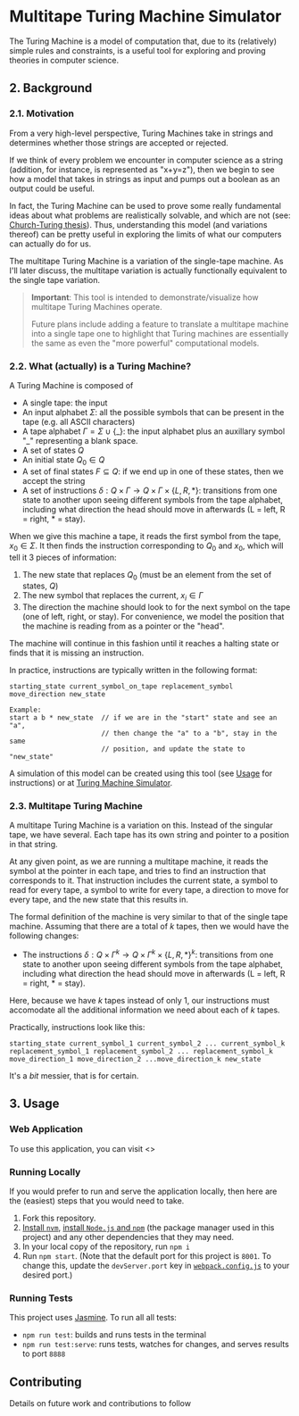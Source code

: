 # Multitape Turing Machine Simulator

The Turing Machine is a model of computation that, due to its (relatively) simple rules and constraints, is a useful tool for exploring and proving theories in computer science.

##  2. <a name='Background'></a>Background

###  2.1. <a name='Motivation'></a>Motivation

From a very high-level perspective, Turing Machines take in strings and determines whether those strings are accepted or rejected. 

If we think of every problem we encounter in computer science as a string (addition, for instance, is represented as "x+y=z"), then we begin to see how a model that takes in strings as input and pumps out a boolean as an output could be useful.

In fact, the Turing Machine can be used to prove some really fundamental ideas about what problems are realistically solvable, and which are not (see: [Church-Turing thesis](https://en.wikipedia.org/wiki/Church%E2%80%93Turing_thesis)). Thus, understanding this model (and variations thereof) can be pretty useful in exploring the limits of what our computers can actually do for us. 

The multitape Turing Machine is a variation of the single-tape machine. As I'll later discuss, the multitape variation is actually functionally equivalent to the single tape variation. 

> __Important__: This tool is intended to demonstrate/visualize how multitape Turing Machines operate.
> 
> Future plans include adding a feature to translate a multitape machine into a single tape one to highlight that Turing machines are essentially the same as even the "more powerful" computational models.

###  2.2. <a name='WhatactuallyisaTuringMachine'></a>What (actually) is a Turing Machine?

A Turing Machine is composed of 
- A single tape: the input
- An input alphabet $\Sigma$: all the possible symbols that can be present in the tape (e.g. all ASCII characters)
- A tape alphabet $`\Gamma = \Sigma \cup \{ \_ \}`$: the input alphabet plus an auxillary symbol "_" representing a blank space.
- A set of states $Q$
- An initial state $Q_0 \in Q$
- A set of final states $F \subseteq Q$: if we end up in one of these states, then we accept the string
- A set of instructions $\delta: Q\times\Gamma\to Q\times\Gamma\times\{L,R,*\}$: transitions from one state to another upon seeing different symbols from the tape alphabet, including what direction the head should move in afterwards (L = left, R = right, * = stay).

When we give this machine a tape, it reads the first symbol from the tape, $x_0\in\Sigma$. It then finds the instruction corresponding to $Q_0$ and $x_0$, which will tell it 3 pieces of information:
1. The new state that replaces $Q_0$ (must be an element from the set of states, $Q$)
2. The new symbol that replaces the current, $x_i\in\Gamma$
3. The direction the machine should look to for the next symbol on the tape (one of left, right, or stay). For convenience, we model the position that the machine is reading from as a pointer or the "head".

The machine will continue in this fashion until it reaches a halting state or finds that it is missing an instruction.

In practice, instructions are typically written in the following format:
``` plaintext
starting_state current_symbol_on_tape replacement_symbol move_direction new_state

Example:
start a b * new_state  // if we are in the "start" state and see an "a",
                       // then change the "a" to a "b", stay in the same
                       // position, and update the state to "new_state"
```

A simulation of this model can be created using this tool (see [Usage](#usage) for instructions) or at [Turing Machine Simulator](https://morphett.info/turing/turing.html).

###  2.3. <a name='MultitapeTuringMachine'></a>Multitape Turing Machine

A multitape Turing Machine is a variation on this. Instead of the singular tape, we have several. Each tape has its own string and pointer to a position in that string.

At any given point, as we are running a multitape machine, it reads the symbol at the pointer in each tape, and tries to find an instruction that corresponds to it. That instruction includes the current state, a symbol to read for every tape, a symbol to write for every tape, a direction to move for every tape, and the new state that this results in.

The formal definition of the machine is very similar to that of the single tape machine. Assuming that there are a total of $k$ tapes, then we would have the following changes:
- The instructions $\delta: Q\times\Gamma^k \to Q\times\Gamma^k\times\{L,R,*\}^k$: transitions from one state to another upon seeing different symbols from the tape alphabet, including what direction the head should move in afterwards (L = left, R = right, * = stay).

Here, because we have $k$ tapes instead of only 1, our instructions must accomodate all the additional information we need about each of $k$ tapes.

Practically, instructions look like this:
```
starting_state current_symbol_1 current_symbol_2 ... current_symbol_k replacement_symbol_1 replacement_symbol_2 ... replacement_symbol_k move_direction_1 move_direction_2 ...move_direction_k new_state
```
It's a _bit_ messier, that is for certain.

##  3. <a name='Usage'></a>Usage

### Web Application

To use this application, you can visit <>

### Running Locally

If you would prefer to run and serve the application locally, then here are the (easiest) steps that you would need to take.

1. Fork this repository.
2. [Install `nvm`](https://github.com/nvm-sh/nvm?tab=readme-ov-file#installing-and-updating), [install `Node.js` and `npm`](https://docs.npmjs.com/downloading-and-installing-node-js-and-npm) (the package manager used in this project) and any other dependencies that they may need.
3. In your local copy of the repository, run `npm i`
4. Run `npm start`. 
(Note that the default port for this project is `8001`. To change this, update the `devServer.port` key in [`webpack.config.js`](./webpack.config.js) to your desired port.)


### Running Tests

This project uses [Jasmine](https://jasmine.github.io/). To run all all tests:

- `npm run test`: builds and runs tests in the terminal
- `npm run test:serve`: runs tests, watches for changes, and serves results to port `8888`

## Contributing

Details on future work and contributions to follow
